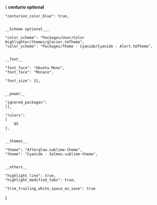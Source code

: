 {
	__centurio optional__

	"centurion_color_blue": true,


	__Scheme optional___

	"color_scheme": "Packages/User/Color Highlighter/themes/glacier.tmTheme",
	"color_scheme": "Packages/Theme - Cyanide/Cyanide - Alert.tmTheme",


	__font__

	"font_face": "Ubuntu Mono",
	"font_face": "Monaco",

	"font_size": 11,


	__power__

	"ignored_packages":
	[],

	"rulers":
	[
		85
	],


	__themes__

	"theme": "Afterglow.sublime-theme",
	"theme": "Cyanide - Salmon.sublime-theme",


	__others__

	"highlight_line": true,
	"highlight_modified_tabs": true,

	"trim_trailing_white_space_on_save": true
}
